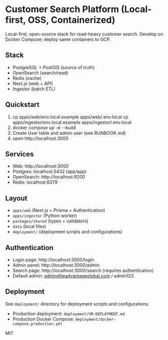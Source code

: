 # Customer Search Platform (Local-first, OSS, Containerized)

Local-first, open-source stack for read-heavy customer search. Develop on Docker Compose; deploy same containers to GCP.

## Stack
- PostgreSQL + PostGIS (source of truth)
- OpenSearch (search/read)
- Redis (cache)
- Next.js (web + API)
- Ingestor (batch ETL)

## Quickstart
1) cp apps/web/env.local.example apps/web/.env.local
   cp apps/ingestor/env.local.example apps/ingestor/.env.local
2) docker compose up -d --build
3) Create User table and admin user (see RUNBOOK.md)
4) open http://localhost:3000

## Services
- Web: http://localhost:3000
- Postgres: localhost:5432 (app/app)
- OpenSearch: http://localhost:9200
- Redis: localhost:6379

## Layout
- `apps/web` (Next.js + Prisma + Authentication)
- `apps/ingestor` (Python worker)
- `packages/shared` (types + validators)
- `data` (local files)
- `deployment/` (deployment scripts and configurations)

## Authentication
- Login page: http://localhost:3000/login
- Admin panel: http://localhost:3000/admin
- Search page: http://localhost:3000/search (requires authentication)
- Default admin: admin@leadvantageglobal.com / admin123

## Deployment
See `deployment/` directory for deployment scripts and configurations:
- Production deployment: `deployment/VM-DEPLOYMENT.md`
- Production Docker Compose: `deployment/docker-compose.production.yml`

MIT
